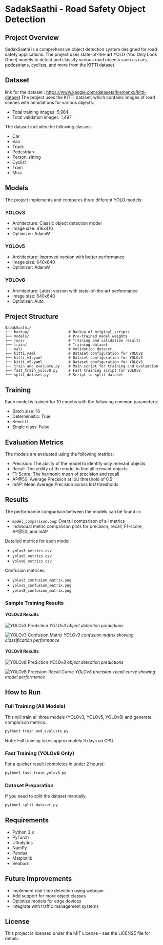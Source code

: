 # SadakSaathi - Road Safety Object Detection

## Project Overview
SadakSaathi is a comprehensive object detection system designed for road safety applications. The project uses state-of-the-art YOLO (You Only Look Once) models to detect and classify various road objects such as cars, pedestrians, cyclists, and more from the KITTI dataset.

## Dataset
link for the dataset : https://www.kaggle.com/datasets/klemenko/kitti-dataset
The project uses the KITTI dataset, which contains images of road scenes with annotations for various objects:
- Total training images: 5,984
- Total validation images: 1,497

The dataset includes the following classes:
- Car
- Van
- Truck
- Pedestrian
- Person_sitting
- Cyclist
- Tram
- Misc

## Models
The project implements and compares three different YOLO models:

### YOLOv3
- Architecture: Classic object detection model
- Image size: 416x416
- Optimizer: AdamW

### YOLOv5
- Architecture: Improved version with better performance
- Image size: 640x640
- Optimizer: AdamW

### YOLOv8
- Architecture: Latest version with state-of-the-art performance
- Image size: 640x640
- Optimizer: Auto

## Project Structure
```
SadakSaathi/
├── backup/                  # Backup of original scripts
├── models/                  # Pre-trained model weights
├── runs/                    # Training and validation results
├── train/                   # Training dataset
├── val/                     # Validation dataset
├── kitti.yaml               # Dataset configuration for YOLOv8
├── kitti_v3.yaml            # Dataset configuration for YOLOv3
├── kitti_v5.yaml            # Dataset configuration for YOLOv5
├── train_and_evaluate.py    # Main script for training and evaluation
├── fast_train_yolov8.py     # Fast training script for YOLOv8
└── split_dataset.py         # Script to split dataset
```

## Training
Each model is trained for 10 epochs with the following common parameters:
- Batch size: 16
- Deterministic: True
- Seed: 0
- Single class: False

## Evaluation Metrics
The models are evaluated using the following metrics:
- Precision: The ability of the model to identify only relevant objects
- Recall: The ability of the model to find all relevant objects
- F1-Score: The harmonic mean of precision and recall
- AP@50: Average Precision at IoU threshold of 0.5
- mAP: Mean Average Precision across IoU thresholds

## Results
The performance comparison between the models can be found in:
- `model_comparison.png`: Overall comparison of all metrics
- Individual metric comparison plots for precision, recall, F1-score, AP@50, and mAP

Detailed metrics for each model:
- `yolov3_metrics.csv`
- `yolov5_metrics.csv`
- `yolov8_metrics.csv`

Confusion matrices:
- `yolov3_confusion_matrix.png`
- `yolov5_confusion_matrix.png`
- `yolov8_confusion_matrix.png`

### Sample Training Results

#### YOLOv3 Results
![YOLOv3 Prediction](/Users/simarpreetsingh/Desktop/Sadaksaathi/runs/train/yolov3_kitti22/val_batch0_pred.jpg)
*YOLOv3 object detection predictions*

![YOLOv3 Confusion Matrix](/Users/simarpreetsingh/Desktop/Sadaksaathi/runs/train/yolov3_kitti22/confusion_matrix_normalized.png)
*YOLOv3 confusion matrix showing classification performance*

#### YOLOv8 Results
![YOLOv8 Prediction](/Users/simarpreetsingh/Desktop/Sadaksaathi/runs/train/yolov8_kitti92/val_batch0_pred.jpg)
*YOLOv8 object detection predictions*

![YOLOv8 Precision-Recall Curve](/Users/simarpreetsingh/Desktop/Sadaksaathi/runs/train/yolov8_kitti92/PR_curve.png)
*YOLOv8 precision-recall curve showing model performance*

## How to Run

### Full Training (All Models)
This will train all three models (YOLOv3, YOLOv5, YOLOv8) and generate comparison metrics:
```bash
python3 train_and_evaluate.py
```
Note: Full training takes approximately 3 days on CPU.

### Fast Training (YOLOv8 Only)
For a quicker result (completes in under 2 hours):
```bash
python3 fast_train_yolov8.py
```

### Dataset Preparation
If you need to split the dataset manually:
```bash
python3 split_dataset.py
```

## Requirements
- Python 3.x
- PyTorch
- Ultralytics
- NumPy
- Pandas
- Matplotlib
- Seaborn

## Future Improvements
- Implement real-time detection using webcam
- Add support for more object classes
- Optimize models for edge devices
- Integrate with traffic management systems

## License
This project is licensed under the MIT License - see the LICENSE file for details.
